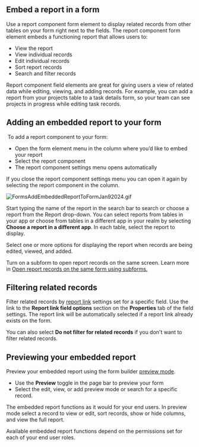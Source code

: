 ## Embed a report in a form

Use a report component form element to display related records from other tables on your form right next to the fields. The report component form element embeds a functioning report that allows users to:

-   View the report
-   View individual records
-   Edit individual records
-   Sort report records
-   Search and filter records

Report component field elements are great for giving users a view of related data while editing, viewing, and adding records. For example, you can add a report from your projects table to a task details form, so your team can see projects in progress while editing task records. 

## Adding an embedded report to your form

 To add a report component to your form:

-   Open the form element menu in the column where you’d like to embed your report
-   Select the report component
-   The report component settings menu opens automatically

If you close the report component settings menu you can open it again by selecting the report component in the column.

![FormsAddEmbeddedReportToFormJan92024.gif](https://helpv2.quickbase.com/hc/article_attachments/22667192750740)

Start typing the name of the report in the search bar to search or choose a report from the Report drop-down. You can select reports from tables in your app or choose from tables in a different app in your realm by selecting **Choose a report in a different app**. In each table, select the report to display.

Select one or more options for displaying the report when records are being edited, viewed, and added. 

Turn on a subform to open report records on the same screen. Learn more in [Open report records on the same form using subforms.](https://helpv2.quickbase.com/hc/en-us/articles/17675931512980)

## Filtering related records

Filter related records by [report link](https://helpv2.quickbase.com/hc/en-us/articles/4570342656148) settings set for a specific field. Use the link to the **Report link field options** section on the **Properties** tab of the field settings. The report link will be automatically selected if a report link already exists on the form. 

You can also select **Do not filter for related records** if you don't want to filter related records.

## Previewing your embedded report

Preview your embedded report using the form builder [preview mode](https://helpv2.quickbase.com/hc/en-us/articles/14942005711508).

-   Use the **Preview** toggle in the page bar to preview your form
-   Select the edit, view, or add preview mode or search for a specific record.

The embedded report functions as it would for your end users. In preview mode select a record to view or edit, sort records, show or hide columns, and view the full report.

Available embedded report functions depend on the permissions set for each of your end user roles.